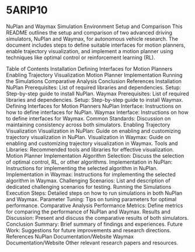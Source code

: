 # 5ARIP10
NuPlan and Waymax Simulation Environment Setup and Comparison
This README outlines the setup and comparison of two advanced driving simulators, NuPlan and Waymax, for autonomous vehicle research. The document includes steps to define suitable interfaces for motion planners, enable trajectory visualization, and implement a motion planner using techniques like optimal control or reinforcement learning (RL).

Table of Contents
Installation
Defining Interfaces for Motion Planners
Enabling Trajectory Visualization
Motion Planner Implementation
Running the Simulations
Comparative Analysis
Conclusion
References
Installation
NuPlan
Prerequisites: List of required libraries and dependencies.
Setup: Step-by-step guide to install NuPlan.
Waymax
Prerequisites: List of required libraries and dependencies.
Setup: Step-by-step guide to install Waymax.
Defining Interfaces for Motion Planners
NuPlan Interface: Instructions on how to define interfaces for NuPlan.
Waymax Interface: Instructions on how to define interfaces for Waymax.
Common Standards: Discussion on maintaining consistency across both simulators.
Enabling Trajectory Visualization
Visualization in NuPlan: Guide on enabling and customizing trajectory visualization in NuPlan.
Visualization in Waymax: Guide on enabling and customizing trajectory visualization in Waymax.
Tools and Libraries: Recommended tools and libraries for effective visualization.
Motion Planner Implementation
Algorithm Selection: Discuss the selection of optimal control, RL, or other algorithms.
Implementation in NuPlan: Instructions for implementing the selected algorithm in NuPlan.
Implementation in Waymax: Instructions for implementing the selected algorithm in Waymax.
Challenging Scenarios: List and description of dedicated challenging scenarios for testing.
Running the Simulations
Execution Steps: Detailed steps on how to run simulations in both NuPlan and Waymax.
Parameter Tuning: Tips on tuning parameters for optimal performance.
Comparative Analysis
Performance Metrics: Define metrics for comparing the performance of NuPlan and Waymax.
Results and Discussion: Present and discuss the comparative results of both simulators.
Conclusion
Summary: Brief summary of findings and experiences.
Future Work: Suggestions for future improvements and research directions.
References
NuPlan Documentation/Website
Waymax Documentation/Website
Other relevant research papers and resources.
